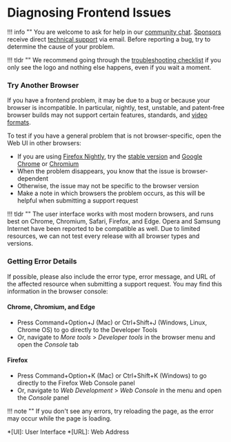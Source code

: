 # Diagnosing Frontend Issues

!!! info ""
    You are welcome to ask for help in our [community chat](https://gitter.im/browseyourlife/community).
    [Sponsors](../../funding.md) receive direct [technical support](https://photoprism.app/contact) via email.
    Before reporting a bug, try to determine the cause of your problem.

!!! tldr ""
    We recommend going through the [troubleshooting checklist](index.md#app-not-loading) if you only see the logo
    and nothing else happens, even if you wait a moment.

### Try Another Browser ###

If you have a frontend problem, it may be due to a bug or because your browser is incompatible.
In particular, nightly, test, unstable, and patent-free browser builds may not support certain
features, standards, and [video formats](https://github.com/photoprism/photoprism/issues/707).

To test if you have a general problem that is not browser-specific, open the Web UI in other browsers:

- If you are using [Firefox Nightly](https://www.mozilla.org/en-US/firefox/channel/desktop/), try the [stable version](https://www.mozilla.org/en-US/firefox/all/#product-desktop-release) and [Google Chrome](https://www.google.com/chrome/) or [Chromium](https://www.chromium.org/getting-involved/download-chromium)
- When the problem disappears, you know that the issue is browser-dependent
- Otherwise, the issue may not be specific to the browser version
- Make a note in which browsers the problem occurs, as this will be helpful when submitting a support request

!!! tldr ""
    The user interface works with most modern browsers, and runs best on Chrome, Chromium, Safari, Firefox, and Edge.
    Opera and Samsung Internet have been reported to be compatible as well. Due to limited resources, we can
    not test every release with all browser types and versions.

### Getting Error Details ###

If possible, please also include the error type, error message, and URL of the affected resource when submitting a
support request. You may find this information in the browser console:

#### Chrome, Chromium, and Edge ####

- Press Command+Option+J (Mac) or Ctrl+Shift+J (Windows, Linux, Chrome OS) to go directly to the Developer Tools
- Or, navigate to *More tools* > *Developer tools* in the browser menu and open the *Console* tab

#### Firefox ####

- Press Command+Option+K (Mac) or Ctrl+Shift+K (Windows) to go directly to the Firefox Web Console panel
- Or, navigate to *Web Development* > *Web Console* in the menu and open the *Console* panel

!!! note ""
    If you don't see any errors, try reloading the page, as the error may occur while the page is loading.

*[UI]: User Interface
*[URL]: Web Address